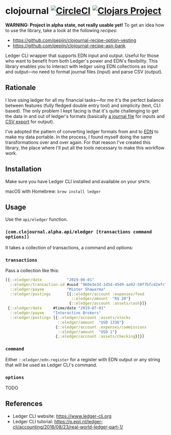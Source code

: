 # clojournal [![CircleCI](https://circleci.com/gh/clojournal/clojournal.svg?style=svg&circle-token=27f5ba848e50cda482c8b46f5a6835ff571ba9f3)](https://circleci.com/gh/pepijn/eledger) [![Clojars Project](https://img.shields.io/clojars/v/com.clojournal/clojournal.svg)](https://clojars.org/com.clojournal/clojournal)

**WARNING: Project in alpha state, not really usable yet!**
To get an idea how to use the library, take a look at the following _recipes_:
- https://github.com/pepijn/clojournal-recipe-option-vesting
- https://github.com/pepijn/clojournal-recipe-asn-bank

Ledger CLI wrapper that supports EDN input and output. Useful for those who want to benefit from both Ledger's power and EDN's flexibility. This library enables you to interact with ledger using EDN collections as input and output—no need to format journal files (input) and parse CSV (output).

## Rationale

I love using ledger for all my financial tasks—for me it's the perfect balance between features (fully fledged double entry tool) and simplicity (text, CLI based). The only problem I kept facing is that it's quite challenging to get the data in and out of ledger's formats (basically [a journal file](https://www.ledger-cli.org/3.0/doc/ledger3.html#Example-Journal-File) for inputs and [CSV export](https://www.ledger-cli.org/3.0/doc/ledger3.html#index-csv-exporting) for output).

I've adopted the pattern of converting ledger formats from and to [EDN](https://github.com/edn-format/edn) to make my data portable. In the process, I found myself doing the same transformations over and over again. For that reason I've created this library, the place where I'll put all the tools necessary to make this workflow work.

## Installation

Make sure you have Ledger CLI installed and available on your `$PATH`.

macOS with Homebrew: `brew install ledger`

## Usage

Use the `api/eledger` function.

### `(com.clojournal.alpha.api/eledger [transactions command options])`

It takes a collection of transactions, a command and options:

### `transactions`

Pass a collection like this:

```clojure
[{::eledger/date           "2019-06-01"
  ::eledger/transaction-id #uuid "960e3e3d-1d5d-45d9-aa92-50f7bfcd2efc"
  ::eledger/payee          "Mister Shawarma"
  ::eledger/postings       [{::eledger/account :expenses/food
                             ::eledger/amount  "R$ 20"}
                            {::eledger/account :assets/cash}]}
 {::eledger/date     #time/date "2019-07-01"
  ::eledger/payee    "Interactive Brokers"
  ::eledger/postings [{::eledger/account :assets/stocks
                       ::eledger/amount  "USD 1336"}
                      {::eledger/account :expenses/commissions
                       ::eledger/amount  "USD 1"}
                      {::eledger/account :assets/checking}]}]
```

### `command`

Either `::eledger/edn-register` for a register with EDN output or any string that will be used as Ledger CLI's command.

### `options`

TODO

## References

- Ledger CLI website: https://www.ledger-cli.org
- Ledger CLI tutorial: https://p.epij.nl/ledger-cli/accounting/2018/08/23/real-world-ledger-part-1/
